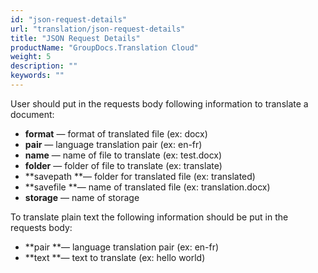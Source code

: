 ```yaml
---
id: "json-request-details"
url: "translation/json-request-details"
title: "JSON Request Details"
productName: "GroupDocs.Translation Cloud"
weight: 5
description: ""
keywords: ""
---
```


User should put in the requests body following information to translate a document:

* **format** — format of translated file (ex: docx)
* **pair** — language translation pair (ex: en-fr)
* **name** — name of file to translate (ex: test.docx)
* **folder** — folder of file to translate (ex: translate) 
* **savepath **— folder for translated file (ex: translated)
* **savefile **— name of translated file (ex: translation.docx)
* **storage** — name of storage

To translate plain text the following information should be put in the requests body:

* **pair **— language translation pair (ex: en-fr)
* **text **— text to translate (ex: hello world)